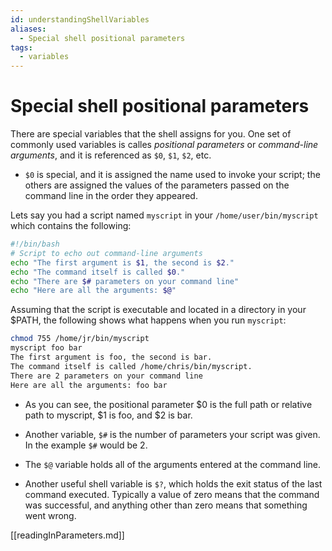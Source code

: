 ```yaml
---
id: understandingShellVariables
aliases:
  - Special shell positional parameters
tags:
  - variables
---
```


# Special shell positional parameters

There are special variables that the shell assigns for you. One set of commonly
used variables is calles _positional parameters_ or _command-line arguments_,
and it is referenced as `$0`, `$1`, `$2`, etc.

- `$0` is special, and it is assigned the name used to invoke your script; the
  others are assigned the values of the parameters passed on the command line in
  the order they appeared.

Lets say you had a script named `myscript` in your `/home/user/bin/myscript`
which contains the following:

```bash
#!/bin/bash
# Script to echo out command-line arguments
echo "The first argument is $1, the second is $2."
echo "The command itself is called $0."
echo "There are $# parameters on your command line"
echo "Here are all the arguments: $@"
```

Assuming that the script is executable and located in a directory in your $PATH,
the following shows what happens when you run `myscript`:

```bash
chmod 755 /home/jr/bin/myscript
myscript foo bar
The first argument is foo, the second is bar.
The command itself is called /home/chris/bin/myscript.
There are 2 parameters on your command line
Here are all the arguments: foo bar
```

- As you can see, the positional parameter $0 is the full path or relative path to myscript,
  $1 is foo, and $2 is bar.

- Another variable, `$#` is the number of parameters your script was given. In
  the example `$#` would be 2.

- The `$@` variable holds all of the arguments entered at the command line.

- Another useful shell variable is `$?`, which holds the exit status of the last
  command executed. Typically a value of zero means that the command was
  successful, and anything other than zero means that something went wrong.

[[readingInParameters.md]]
